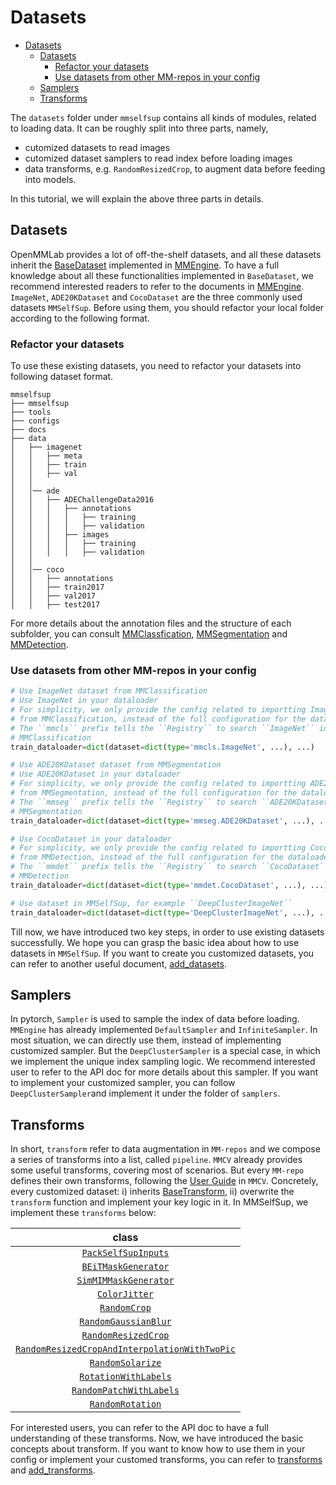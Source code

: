 # Datasets

- [Datasets](#datasets)
  - [Datasets](#datasets-1)
    - [Refactor your datasets](#refactor-your-datasets)
    - [Use datasets from other MM-repos in your config](#use-datasets-from-other-mm-repos-in-your-config)
  - [Samplers](#samplers)
  - [Transforms](#transforms)

The `datasets` folder under `mmselfsup` contains all kinds of modules, related to loading data.
It can be roughly split into three parts, namely,

- cutomized datasets to read images
- cutomized dataset samplers to read index before loading images
- data transforms, e.g. `RandomResizedCrop`, to augment data before feeding into models.

In this tutorial, we will explain the above three parts in details.

## Datasets

OpenMMLab provides a lot of off-the-shelf datasets, and all these datasets inherit the [BaseDataset](https://github.com/open-mmlab/mmengine/blob/429bb27972bee1a9f3095a4d5f6ac5c0b88ccf54/mmengine/dataset/base_dataset.py#L116)
implemented in [MMEngine](https://github.com/open-mmlab/mmengine). To have a full knowledge about all these functionalities implemented in
`BaseDataset`, we recommend interested readers to refer to the documents in [MMEngine](https://mmengine.readthedocs.io/en/latest/advanced_tutorials/basedataset.html). `ImageNet`, `ADE20KDataset` and `CocoDataset` are the three commonly used datasets `MMSelfSup`. Before using them, you should refactor your local folder according to
the following format.

### Refactor your datasets

To use these existing datasets, you need to refactor your datasets
into following dataset format.

```
mmselfsup
├── mmselfsup
├── tools
├── configs
├── docs
├── data
│   ├── imagenet
│   │   ├── meta
│   │   ├── train
│   │   ├── val
│   │
│   │── ade
│   │   ├── ADEChallengeData2016
│   │   │   ├── annotations
│   │   │   │   ├── training
│   │   │   │   ├── validation
│   │   │   ├── images
│   │   │   │   ├── training
│   │   │   │   ├── validation
│   │
│   │── coco
│   │   ├── annotations
│   │   ├── train2017
│   │   ├── val2017
│   │   ├── test2017
```

For more details about the annotation files and the structure of each subfolder, you can consult [MMClassfication](https://github.com/open-mmlab/mmclassification),
[MMSegmentation](https://github.com/open-mmlab/mmsegmentation) and [MMDetection](https://github.com/open-mmlab/mmdetection).

### Use datasets from other MM-repos in your config

```python
# Use ImageNet dataset from MMClassification
# Use ImageNet in your dataloader
# For simplicity, we only provide the config related to importting ImageNet
# from MMClassification, instead of the full configuration for the dataloader.
# The ``mmcls`` prefix tells the ``Registry`` to search ``ImageNet`` in
# MMClassification
train_dataloader=dict(dataset=dict(type='mmcls.ImageNet', ...), ...)
```

```python
# Use ADE20KDataset dataset from MMSegmentation
# Use ADE20KDataset in your dataloader
# For simplicity, we only provide the config related to importting ADE20KDataset
# from MMSegmentation, instead of the full configuration for the dataloader.
# The ``mmseg`` prefix tells the ``Registry`` to search ``ADE20KDataset`` in
# MMSegmentation
train_dataloader=dict(dataset=dict(type='mmseg.ADE20KDataset', ...), ...)
```

```python
# Use CocoDataset in your dataloader
# For simplicity, we only provide the config related to importting CocoDataset
# from MMDetection, instead of the full configuration for the dataloader.
# The ``mmdet`` prefix tells the ``Registry`` to search ``CocoDataset`` in
# MMDetection
train_dataloader=dict(dataset=dict(type='mmdet.CocoDataset', ...), ...)
```

```python
# Use dataset in MMSelfSup, for example ``DeepClusterImageNet``
train_dataloader=dict(dataset=dict(type='DeepClusterImageNet', ...), ...)
```

Till now, we have introduced two key steps, in order to use existing datasets successfully. We hope you can
grasp the basic idea about how to use datasets in `MMSelfSup`. If you want to create you customized datasets, you can refer to
another useful document, [add_datasets](./add_datasets.md).

## Samplers

In pytorch, `Sampler` is used to sample the index of data before loading. `MMEngine` has already implemented `DefaultSampler` and
`InfiniteSampler`. In most situation, we can directly use them, instead of implementing customized sampler. But the `DeepClusterSampler` is a special case, in which we implement the unique index sampling logic. We recommend interested user to refer to the API doc for more details about this sampler. If you want to implement your customized sampler, you can follow `DeepClusterSampler`and implement it under the folder of `samplers`.

## Transforms

In short, `transform` refer to data augmentation in `MM-repos` and we compose a series of transforms into a list, called `pipeline`.
`MMCV` already provides some useful transforms, covering most of scenarios. But every `MM-repo` defines their own transforms, following
the [User Guide](https://github.com/open-mmlab/mmcv/blob/dev-2.x/docs/zh_cn/understand_mmcv/data_transform.md) in `MMCV`. Concretely, every
customized dataset: i) inherits [BaseTransform](https://github.com/open-mmlab/mmcv/blob/19a024155a0b710568c2faeae07dead2a5550392/mmcv/transforms/base.py#L6),
ii) overwrite the `transform` function and implement your key logic in it. In MMSelfSup, we implement these `transforms` below:

|                                                      class                                                      |
| :-------------------------------------------------------------------------------------------------------------: |
|                           [`PackSelfSupInputs`](mmselfsup.datasets.PackSelfSupInputs)                           |
|                           [`BEiTMaskGenerator`](mmselfsup.datasets.BEiTMaskGenerator)                           |
|                         [`SimMIMMaskGenerator`](mmselfsup.datasets.SimMIMMaskGenerator)                         |
|                                 [`ColorJitter`](mmselfsup.datasets.ColorJitter)                                 |
|                                  [`RandomCrop`](mmselfsup.datasets.RandomCrop)                                  |
|                          [`RandomGaussianBlur`](mmselfsup.datasets.RandomGaussianBlur)                          |
|                           [`RandomResizedCrop`](mmselfsup.datasets.RandomResizedCrop)                           |
| [`RandomResizedCropAndInterpolationWithTwoPic`](mmselfsup.datasets.RandomResizedCropAndInterpolationWithTwoPic) |
|                              [`RandomSolarize`](mmselfsup.datasets.RandomSolarize)                              |
|                          [`RotationWithLabels`](mmselfsup.datasets.RotationWithLabels)                          |
|                       [`RandomPatchWithLabels`](mmselfsup.datasets.RandomPatchWithLabels)                       |
|                              [`RandomRotation`](mmselfsup.datasets.RandomRotation)                              |

For interested users, you can refer to the API doc to have a full understanding of these transforms. Now, we have introduced
the basic concepts about transform. If you want to know how to use them in your config or implement your customed transforms,
you can refer to [transforms](./transforms.md) and [add_transforms](./add_transforms.md).
